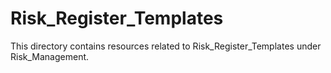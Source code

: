 # Risk_Register_Templates
This directory contains resources related to Risk_Register_Templates under Risk_Management.
